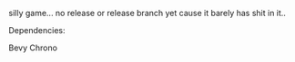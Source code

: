 silly game... no release or release branch yet cause it barely has shit in it..

Dependencies:

Bevy
Chrono
